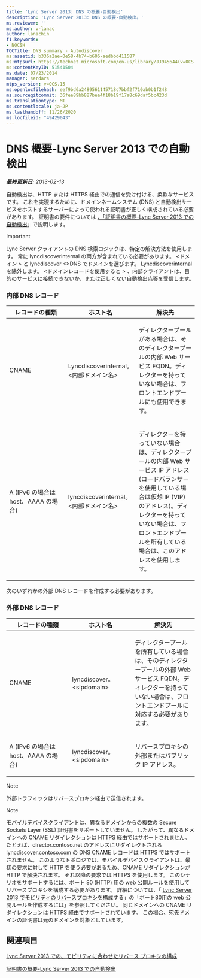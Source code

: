 ```yaml
---
title: 'Lync Server 2013: DNS の概要-自動検出'
description: 'Lync Server 2013: DNS の概要-自動検出。'
ms.reviewer: ''
ms.author: v-lanac
author: lanachin
f1.keywords:
- NOCSH
TOCTitle: DNS summary - Autodiscover
ms:assetid: b336a2ae-0e58-4b74-b606-aedbbd411587
ms:mtpsurl: https://technet.microsoft.com/en-us/library/JJ945644(v=OCS.15)
ms:contentKeyID: 51541504
ms.date: 07/23/2014
manager: serdars
mtps_version: v=OCS.15
ms.openlocfilehash: eef9bd6a2489561145718c7bbf2f710ab0b1f248
ms.sourcegitcommit: 36fee89bb887bea4f18b19f17a8c69daf5bc423d
ms.translationtype: MT
ms.contentlocale: ja-JP
ms.lasthandoff: 11/26/2020
ms.locfileid: "49429043"
---
```

# <a name="dns-summary---autodiscover-in-lync-server-2013"></a>DNS 概要-Lync Server 2013 での自動検出

<div data-xmlns="http://www.w3.org/1999/xhtml">

<div class="topic" data-xmlns="http://www.w3.org/1999/xhtml" data-msxsl="urn:schemas-microsoft-com:xslt" data-cs="https://msdn.microsoft.com/">

<div data-asp="https://msdn2.microsoft.com/asp">



</div>

<div id="mainSection">

<div id="mainBody">

<span> </span>

_**最終更新日:** 2013-02-13_

自動検出は、HTTP または HTTPS 経由での通信を受け付ける、柔軟なサービスです。 これを実現するために、ドメインネームシステム (DNS) と自動検出サービスをホストするサーバーによって使われる証明書が正しく構成されている必要があります。 証明書の要件については [、「証明書の概要-Lync Server 2013 での自動検出](lync-server-2013-certificate-summary-autodiscover.md)」で説明します。

<div>


> [!IMPORTANT]  
> Lync Server クライアントの DNS 検索ロジックは、特定の解決方法を使用します。 常に lyncdiscoverinternal の両方が含まれている必要があります。 &lt;ドメイン &gt; と lyncdiscover &lt;&gt;DNS でドメインを選びます。 Lyncdiscoverinternal を除外します。 &lt;ドメインレコードを使用すると &gt; 、内部クライアントは、目的のサービスに接続できないか、または正しくない自動検出応答を受信します。



</div>

### <a name="internal-dns-records"></a>内部 DNS レコード

<table>
<colgroup>
<col style="width: 33%" />
<col style="width: 33%" />
<col style="width: 33%" />
</colgroup>
<thead>
<tr class="header">
<th>レコードの種類</th>
<th>ホスト名</th>
<th>解決先</th>
</tr>
</thead>
<tbody>
<tr class="odd">
<td><p>CNAME</p></td>
<td><p>Lyncdiscoverinternal。 &lt;内部ドメイン名&gt;</p></td>
<td><p>ディレクタープールがある場合は、そのディレクタープールの内部 Web サービス FQDN。ディレクターを持っていない場合は、フロントエンドプールにも使用できます。</p></td>
</tr>
<tr class="even">
<td><p>A (IPv6 の場合は host、AAAA の場合)</p></td>
<td><p>lyncdiscoverinternal。 &lt;内部ドメイン名&gt;</p></td>
<td><p>ディレクターを持っていない場合は、ディレクタープールの内部 Web サービス IP アドレス (ロードバランサーを使用している場合は仮想 IP (VIP) のアドレス)。ディレクターを持っていない場合は、フロントエンドプールを所有している場合は、このアドレスを使用します。</p></td>
</tr>
</tbody>
</table>


次のいずれかの外部 DNS レコードを作成する必要があります。

### <a name="external-dns-records"></a>外部 DNS レコード

<table>
<colgroup>
<col style="width: 33%" />
<col style="width: 33%" />
<col style="width: 33%" />
</colgroup>
<thead>
<tr class="header">
<th>レコードの種類</th>
<th>ホスト名</th>
<th>解決先</th>
</tr>
</thead>
<tbody>
<tr class="odd">
<td><p>CNAME</p></td>
<td><p>lyncdiscover。 &lt;sipdomain&gt;</p></td>
<td><p>ディレクタープールを所有している場合は、そのディレクタープールの外部 Web サービス FQDN。ディレクターを持っていない場合は、フロントエンドプールに対応する必要があります。</p></td>
</tr>
<tr class="even">
<td><p>A (IPv6 の場合は host、AAAA の場合)</p></td>
<td><p>lyncdiscover。 &lt;sipdomain&gt;</p></td>
<td><p>リバースプロキシの外部またはパブリック IP アドレス。</p></td>
</tr>
</tbody>
</table>


<div>


> [!NOTE]  
> 外部トラフィックはリバースプロキシ経由で送信されます。



</div>

<div>


> [!NOTE]  
> モバイルデバイスクライアントは、異なるドメインからの複数の Secure Sockets Layer (SSL) 証明書をサポートしていません。 したがって、異なるドメインへの CNAME リダイレクションは HTTPS 経由ではサポートされません。 たとえば、director.contoso.net のアドレスにリダイレクトされる lyncdiscover.contoso.com の DNS CNAME レコードは HTTPS ではサポートされません。 このようなトポロジでは、モバイルデバイスクライアントは、最初の要求に対して HTTP を使う必要があるため、CNAME リダイレクションが HTTP で解決されます。 それ以降の要求では HTTPS を使用します。 このシナリオをサポートするには、ポート 80 (HTTP) 用の web 公開ルールを使用してリバースプロキシを構成する必要があります。 詳細については、「 <A href="lync-server-2013-configuring-the-reverse-proxy-for-mobility.md">Lync Server 2013 でモビリティのリバースプロキシを構成</A>する」の「ポート80用の web 公開ルールを作成するには」を参照してください。 同じドメインへの CNAME リダイレクションは HTTPS 経由でサポートされています。 この場合、宛先ドメインの証明書は元のドメインを対象としています。



</div>

<div>

## <a name="see-also"></a>関連項目


[Lync Server 2013 での、モビリティに合わせたリバース プロキシの構成](lync-server-2013-configuring-the-reverse-proxy-for-mobility.md)  


[証明書の概要-Lync Server 2013 での自動検出](lync-server-2013-certificate-summary-autodiscover.md)  
  

</div>

</div>

<span> </span>

</div>

</div>

</div>

